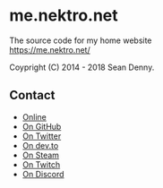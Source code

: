 # me.nektro.net
The source code for my home website  
https://me.nektro.net/

Coypright (C) 2014 - 2018 Sean Denny.

## Contact
- [Online](https://me.nektro.net/)
- [On GitHub](https://github.com/Nektro)
- [On Twitter](https://twitter.com/Nektro)
- [On dev.to](https://dev.to/nektro)
- [On Steam](https://steamcommunity.com/id/Nektro)
- [On Twitch](https://www.twitch.tv/nektro77)
- [On Discord](https://discord.gg/beUGrGk)
